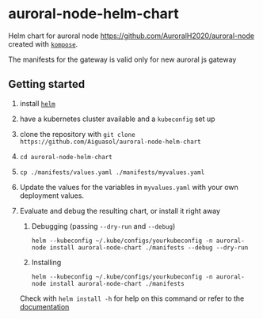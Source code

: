 # auroral-node-helm-chart

Helm chart for auroral node <https://github.com/AuroralH2020/auroral-node> created with [`kompose`](https://kompose.io/user-guide/).

The manifests for the gateway is valid only for new auroral js gateway

## Getting started

1. install [`helm`](https://helm.sh/docs/intro/install/)
1. have a kubernetes cluster available and a `kubeconfig` set up
1. clone the repository with `git clone https://github.com/Aiguasol/auroral-node-helm-chart`
1. `cd auroral-node-helm-chart`
1. `cp ./manifests/values.yaml ./manifests/myvalues.yaml`
1. Update the values for the variables in `myvalues.yaml` with your own deployment values.
1. Evaluate and debug the resulting chart, or install it right away

   1. Debugging (passing `--dry-run` and `--debug`)

      ```shell
      helm --kubeconfig ~/.kube/configs/yourkubeconfig -n auroral-node install auroral-node-chart ./manifests --debug --dry-run
      ```

   1. Installing

      ```shell
      helm --kubeconfig ~/.kube/configs/yourkubeconfig -n auroral-node install auroral-node-chart ./manifests
      ```

   Check with `helm install -h` for help on this command or refer to the [documentation](https://helm.sh/docs/helm/helm_install/)

